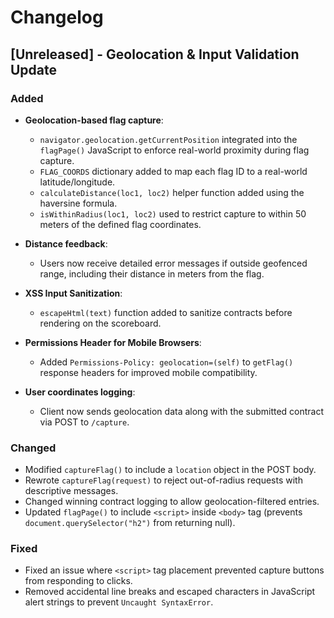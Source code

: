 # Changelog

## [Unreleased] - Geolocation & Input Validation Update

### Added
- **Geolocation-based flag capture**:
  - `navigator.geolocation.getCurrentPosition` integrated into the `flagPage()` JavaScript to enforce real-world proximity during flag capture.
  - `FLAG_COORDS` dictionary added to map each flag ID to a real-world latitude/longitude.
  - `calculateDistance(loc1, loc2)` helper function added using the haversine formula.
  - `isWithinRadius(loc1, loc2)` used to restrict capture to within 50 meters of the defined flag coordinates.

- **Distance feedback**:
  - Users now receive detailed error messages if outside geofenced range, including their distance in meters from the flag.

- **XSS Input Sanitization**:
  - `escapeHtml(text)` function added to sanitize contracts before rendering on the scoreboard.

- **Permissions Header for Mobile Browsers**:
  - Added `Permissions-Policy: geolocation=(self)` to `getFlag()` response headers for improved mobile compatibility.

- **User coordinates logging**:
  - Client now sends geolocation data along with the submitted contract via POST to `/capture`.

### Changed
- Modified `captureFlag()` to include a `location` object in the POST body.
- Rewrote `captureFlag(request)` to reject out-of-radius requests with descriptive messages.
- Changed winning contract logging to allow geolocation-filtered entries.
- Updated `flagPage()` to include `<script>` inside `<body>` tag (prevents `document.querySelector("h2")` from returning null).

### Fixed
- Fixed an issue where `<script>` tag placement prevented capture buttons from responding to clicks.
- Removed accidental line breaks and escaped characters in JavaScript alert strings to prevent `Uncaught SyntaxError`.
